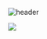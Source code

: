 ![header](https://capsule-render.vercel.app/api?type=waving&color=timeGradient&text=Gnoy's%Study&animation=twinkling&fontSize=35&fontAlignY=40&fontAlign=70&height=250)

<img src="https://img.shields.io/badge/react-20232a.svg?style=for-the-badge&logo=react&logoColor=61DAFB"/>
